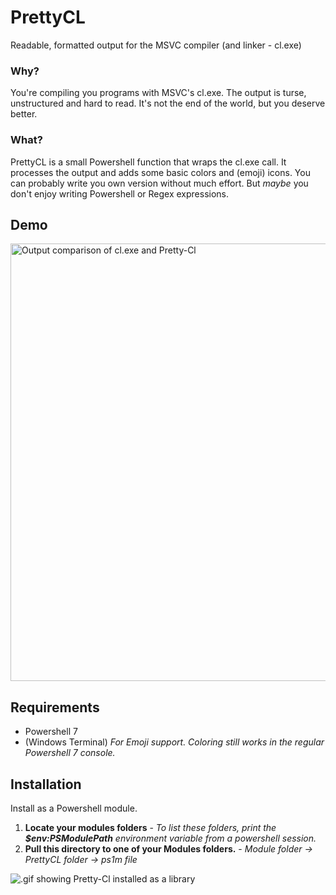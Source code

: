 # PrettyCL
Readable, formatted output for the MSVC compiler (and linker - cl.exe)


### Why?
You're compiling you programs with MSVC's cl.exe. The output is turse, unstructured and hard to read. It's not the end of the world, but you deserve better.

### What?
PrettyCL is a small Powershell function that wraps the cl.exe call. It processes the output and adds some basic colors and (emoji) icons. You can probably write you own version without much effort. But *maybe* you don't enjoy writing Powershell or Regex expressions.

## Demo
<img src="https://user-images.githubusercontent.com/29680165/121817871-49bffb80-cc84-11eb-9ddc-f350532c0725.png" alt="Output comparison of cl.exe and Pretty-Cl" width="700" />

## Requirements

* Powershell 7
* (Windows Terminal) *For Emoji support. Coloring still works in the regular Powershell 7 console.*

## Installation
Install as a Powershell module.

1. **Locate your modules folders** - *To list these folders, print the **$env:PSModulePath** environment variable from a powershell session.*
2. **Pull this directory to one of your Modules folders.** - *Module folder -> PrettyCL folder -> ps1m file*

<img src="https://user-images.githubusercontent.com/29680165/121817441-c9989680-cc81-11eb-96aa-f921335b1510.gif" alt=".gif showing Pretty-Cl installed as a library" />
